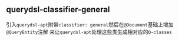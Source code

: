 querydsl-classifier-general
---------------------------

引入`querydsl-apt`附带`classifier: general`然后在`@Document`基础上增加`@QueryEntity`注解
来让`querydsl-apt`处理这些类生成相对应的`Q-classes`
